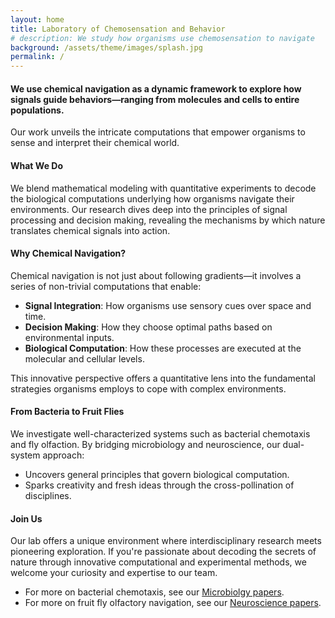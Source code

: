 ```yaml
---
layout: home
title: Laboratory of Chemosensation and Behavior
# description: We study how organisms use chemosensation to navigate
background: /assets/theme/images/splash.jpg
permalink: /
---
```


#### We use chemical navigation as a dynamic framework to explore how signals guide behaviors—ranging from molecules and cells to entire populations.

Our work unveils the intricate computations that empower organisms to sense and interpret their chemical world.

<!-- #### Bacterial Chemotaxis and Fruit Fly Olfactory Navigation -->

#### What We Do

We blend mathematical modeling with quantitative experiments to decode the biological computations underlying how organisms navigate their environments. Our research dives deep into the principles of signal processing and decision making, revealing the mechanisms by which nature translates chemical signals into action.

#### Why Chemical Navigation?

Chemical navigation is not just about following gradients—it involves a series of non-trivial computations that enable:
<div class="col-lg">
    <ul class="fa-ul">
        <li>
            <i class="fa-li fa fa-chevron-circle-right"></i> <strong>Signal Integration</strong>: How organisms use sensory cues over space and time.
        </li>
        <li>
            <i class="fa-li fa fa-chevron-circle-right"></i> <strong>Decision Making</strong>: How they choose optimal paths based on environmental inputs.
        </li>
        <li>
            <i class="fa-li fa fa-chevron-circle-right"></i> <strong>Biological Computation</strong>: How these processes are executed at the molecular and cellular levels.
        </li>
    </ul>
</div>

This innovative perspective offers a quantitative lens into the fundamental strategies organisms employs to cope with complex environments.

#### From Bacteria to Fruit Flies

We investigate well-characterized systems such as bacterial chemotaxis and fly olfaction. By bridging microbiology and neuroscience, our dual-system approach:
<div class="col-lg">
    <ul class="fa-ul">
        <li>
            <i class="fa-li fa fa-chevron-circle-right"></i> Uncovers general principles that govern biological computation.
        </li>
        <li>
            <i class="fa-li fa fa-chevron-circle-right"></i> Sparks creativity and fresh ideas through the cross-pollination of disciplines.
        </li>
    </ul>
</div>

#### Join Us

Our lab offers a unique environment where interdisciplinary research meets pioneering exploration. If you're passionate about decoding the secrets of nature through innovative computational and experimental methods, we welcome your curiosity and expertise to our team.

<div class="col-lg">
    <ul class="fa-ul">
        <li>
			<i class="fa-li fa fa-chevron-circle-right"></i> For more on bacterial chemotaxis, see our <a href="pubs-micro/">Microbiolgy papers</a>.
        </li>
        <li>
			<i class="fa-li fa fa-chevron-circle-right"></i> For more on fruit fly olfactory navigation, see our <a href="pubs-neuro/">Neuroscience papers</a>.
        </li>
    </ul>
</div>

<!-- [Petridish](https://github.com/peterdesmet/petridish) is a Jekyll theme for research project websites. Or your personal blog or lab website. 👩‍🔬 It's mobile-friendly (thanks to [Bootstrap 5](https://getbootstrap.com/docs/5.1/)), free, easy to customize, and designed to work well with [GitHub Pages](https://pages.github.com/).

## Installation

See the demo website for instructions:

- [Installation]({{ '/docs/installation/' | relative_url }})
- [Configuration]({{ '/docs/configuration/' | relative_url }})
- [Markdown]({{ '/docs/markdown/' | relative_url }})
 -->